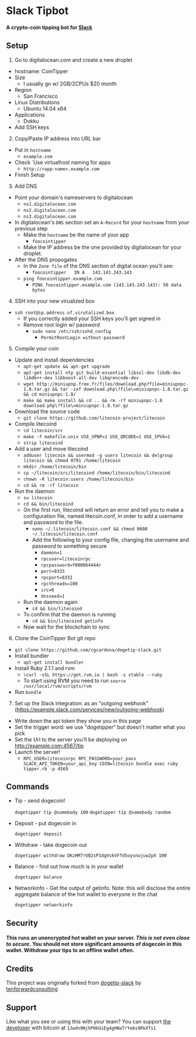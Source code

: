 # Slack Tipbot

#### A crypto-coin tipping bot for [Slack](https://slack.com)

## Setup

1. Go to digitalocean.com and create a new droplet
  * hostname: CoinTipper
  * Size
    * I usually go w/ 2GB/2CPUs $20 month
  * Region
    * San Francisco
  * Linux Distributions
    * Ubuntu 14.04 x64
  * Applications
    * Dokku
  * Add SSH keys
2. Copy/Paste IP address into URL bar
  * Put in `hostname`
    * `example.com`
  * Check `Use virtualhost naming for apps
    * `http://<app-name>.example.com`
  * Finish Setup
3. Add DNS
  * Point your domain's nameservers to digitalocean
    * `ns1.digitalocean.com`
    * `ns2.digitalocean.com`
    * `ns3.digitalocean.com`
  * In digitalocean's `DNS` section set an `A-Record` for your `hostname` from your previous step
    * Make the `hostname` be the name of your app
      * `foocointipper`
    * Make the IP address be the one provided by digitalocean for your droplet.
  * After the DNS propogates
    * In the `Zone file` of the DNS section of digital ocean you'll see:
      * `foocointipper	 IN A	143.143.243.143`
    * `ping foocointipper.example.com`
      * `PING foocointipper.example.com (143.143.243.143): 56 data bytes`
4. SSH into your new virualized box
  * `ssh root@ip.address.of.virutalized.box`
    * If you correctly added your SSH keys you'll get signed in
    * Remove root login w/ password
      * `sudo nano /etc/ssh/sshd_config`
        * `PermitRootLogin without-password`
5. Compile your coin
  * Update and install dependencies
    * `apt-get update && apt-get upgrade`
    * `apt-get install ntp git build-essential libssl-dev libdb-dev libdb++-dev libboost-all-dev libqrencode-dev`
    * `wget http://miniupnp.free.fr/files/download.php?file=miniupnpc-1.8.tar.gz && tar -zxf download.php\?file\=miniupnpc-1.8.tar.gz && cd miniupnpc-1.8/`
    * `make && make install && cd .. && rm -rf miniupnpc-1.8 download.php\?file\=miniupnpc-1.8.tar.gz`
  * Download the source code
    * `git clone https://github.com/litecoin-project/litecoin`
  * Compile litecoind
    * `cd litecoin/src`
    * `make -f makefile.unix USE_UPNP=1 USE_QRCODE=1 USE_IPV6=1`
    * `strip litecoind`
  * Add a user and move litecoind
    * `adduser litecoin && usermod -g users litecoin && delgroup litecoin && chmod 0701 /home/litecoin`
    * `mkdir /home/litecoin/bin`
    * `cp ~/litecoin/src/litecoind /home/litecoin/bin/litecoind`
    * `chown -R litecoin:users /home/litecoin/bin`
    * `cd && rm -rf litecoin`
  * Run the daemon
    * `su litecoin`
    * `cd && bin/litecoind`    
    * On the first run, litecoind will return an error and tell you to make a configuration file, named litecoin.conf, in order to add a username and password to the file.
      * `nano ~/.litecoin/litecoin.conf && chmod 0600 ~/.litecoin/litecoin.conf`
      * Add the following to your config file, changing the username and password to something secure
        * `daemon=1`
        * `rpcuser=litecoinrpc`
        * `rpcpassword=f0000b4444r`
        * `port=9333`
        * `rpcport=8332`
        * `rpcthreads=100`
        * `irc=0`
        * `dnsseed=1`
    * Run the daemon again
      * `cd && bin/litecoind` 
    * To confirm that the daemon is running
      * `cd && bin/litecoind getinfo`
    * Now wait for the blockchain to sync
6. Clone the CoinTipper Bot git repo
  * `git clone https://github.com/cgcardona/dogetip-slack.git`
  * Install bundler
    * `apt-get install bundler`
  * Install Ruby 2.1.1 and rvm
    * `\curl -sSL https://get.rvm.io | bash -s stable --ruby`
    * To start using RVM you need to run `source /usr/local/rvm/scripts/rvm`
  * Run `bundle`
7. Set up the Slack integration: as an "outgoing webhook" (https://example.slack.com/services/new/outgoing-webhook)
  * Write down the api token they show you in this page
  * Set the trigger word: we use "dogetipper" but doesn't matter what you pick
  * Set the Url to the server you'll be deploying on http://example.com:4567/tip
  * Launch the server!
    * `RPC_USER=litecoinrpc RPC_PASSWORD=your_pass SLACK_API_TOKEN=your_api_key COIN=litecoin bundle exec ruby tipper.rb -p 4569`
  
## Commands

* Tip - send dogecoin!

  `dogetipper tip @somebody 100`
  `dogetipper tip @somebody random`

* Deposit - put dogecoin in

  `dogetipper deposit`

* Withdraw - take dogecoin out

  `dogetipper withdraw DKzHM7rUB2sP1dgVskVFfdSoysnojuw2pX 100`

* Balance - find out how much is in your wallet

  `dogetipper balance`

* Networkinfo - Get the output of getinfo.  Note:  this will disclose the entire aggregate balance of the hot wallet to everyone in the chat

  `dogetipper networkinfo`

## Security

#### This runs an unencrypted hot wallet on your server.  ***This is not even close to secure.***  You should not store significant amounts of dogecoin in this wallet.  Withdraw your tips to an offline wallet often. 

## Credits

This project was originally forked from [dogetip-slack](https://github.com/tenforwardconsulting/dogetip-slack) by [tenforwardconsulting](https://github.com/tenforwardconsulting)

## Support

Like what you see or using this with your team? You can support [the developer](https://github.com/cgcardona) with bitcoin at `1Jwdn9NjhPHkUiEg4gHNaTrYe6s9RkXTs1`
